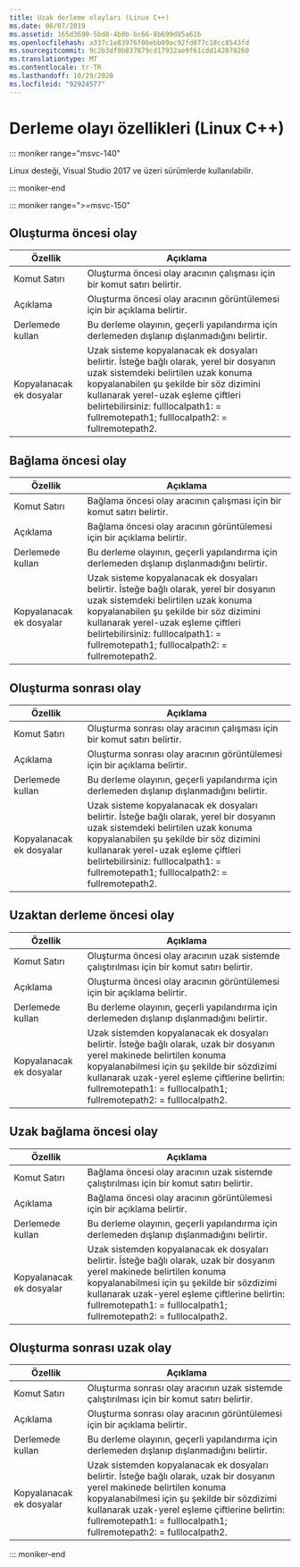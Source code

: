 ```yaml
---
title: Uzak derleme olayları (Linux C++)
ms.date: 06/07/2019
ms.assetid: 165d3690-5bd8-4b0b-bc66-8b699d85a61b
ms.openlocfilehash: a337c1e83976f06ebb09ac92fd077c18cc8543fd
ms.sourcegitcommit: 9c2b3df9b837879cd17932ae9f61cdd142078260
ms.translationtype: MT
ms.contentlocale: tr-TR
ms.lasthandoff: 10/29/2020
ms.locfileid: "92924577"
---
```

# <a name="build-event-properties-linux-c"></a>Derleme olayı özellikleri (Linux C++)

::: moniker range="msvc-140"

Linux desteği, Visual Studio 2017 ve üzeri sürümlerde kullanılabilir.

::: moniker-end

::: moniker range=">=msvc-150"

## <a name="pre-build-event"></a>Oluşturma öncesi olay

| Özellik | Açıklama |
|--|--|
| Komut Satırı | Oluşturma öncesi olay aracının çalışması için bir komut satırı belirtir. |
| Açıklama | Oluşturma öncesi olay aracının görüntülemesi için bir açıklama belirtir. |
| Derlemede kullan | Bu derleme olayının, geçerli yapılandırma için derlemeden dışlanıp dışlanmadığını belirtir. |
| Kopyalanacak ek dosyalar | Uzak sisteme kopyalanacak ek dosyaları belirtir. İsteğe bağlı olarak, yerel bir dosyanın uzak sistemdeki belirtilen uzak konuma kopyalanabilen şu şekilde bir söz dizimini kullanarak yerel-uzak eşleme çiftleri belirtebilirsiniz: fulllocalpath1: = fullremotepath1; fulllocalpath2: = fullremotepath2. |

## <a name="pre-link-event"></a>Bağlama öncesi olay

| Özellik | Açıklama |
|--|--|
| Komut Satırı | Bağlama öncesi olay aracının çalışması için bir komut satırı belirtir. |
| Açıklama | Bağlama öncesi olay aracının görüntülemesi için bir açıklama belirtir. |
| Derlemede kullan | Bu derleme olayının, geçerli yapılandırma için derlemeden dışlanıp dışlanmadığını belirtir. |
| Kopyalanacak ek dosyalar | Uzak sisteme kopyalanacak ek dosyaları belirtir. İsteğe bağlı olarak, yerel bir dosyanın uzak sistemdeki belirtilen uzak konuma kopyalanabilen şu şekilde bir söz dizimini kullanarak yerel-uzak eşleme çiftleri belirtebilirsiniz: fulllocalpath1: = fullremotepath1; fulllocalpath2: = fullremotepath2. |

## <a name="post-build-event"></a>Oluşturma sonrası olay

| Özellik | Açıklama |
|--|--|
| Komut Satırı | Oluşturma sonrası olay aracının çalışması için bir komut satırı belirtir. |
| Açıklama | Oluşturma sonrası olay aracının görüntülemesi için bir açıklama belirtir. |
| Derlemede kullan | Bu derleme olayının, geçerli yapılandırma için derlemeden dışlanıp dışlanmadığını belirtir. |
| Kopyalanacak ek dosyalar | Uzak sisteme kopyalanacak ek dosyaları belirtir. İsteğe bağlı olarak, yerel bir dosyanın uzak sistemdeki belirtilen uzak konuma kopyalanabilen şu şekilde bir söz dizimini kullanarak yerel-uzak eşleme çiftleri belirtebilirsiniz: fulllocalpath1: = fullremotepath1; fulllocalpath2: = fullremotepath2. |

## <a name="remote-pre-build-event"></a>Uzaktan derleme öncesi olay

| Özellik | Açıklama |
|--|--|
| Komut Satırı | Oluşturma öncesi olay aracının uzak sistemde çalıştırılması için bir komut satırı belirtir. |
| Açıklama | Oluşturma öncesi olay aracının görüntülemesi için bir açıklama belirtir. |
| Derlemede kullan | Bu derleme olayının, geçerli yapılandırma için derlemeden dışlanıp dışlanmadığını belirtir. |
| Kopyalanacak ek dosyalar | Uzak sistemden kopyalanacak ek dosyaları belirtir. İsteğe bağlı olarak, uzak bir dosyanın yerel makinede belirtilen konuma kopyalanabilmesi için şu şekilde bir sözdizimi kullanarak uzak-yerel eşleme çiftlerine belirtin: fullremotepath1: = fulllocalpath1; fullremotepath2: = fulllocalpath2. |

## <a name="remote-pre-link-event"></a>Uzak bağlama öncesi olay

| Özellik | Açıklama |
|--|--|
| Komut Satırı | Bağlama öncesi olay aracının uzak sistemde çalıştırılması için bir komut satırı belirtir. |
| Açıklama | Bağlama öncesi olay aracının görüntülemesi için bir açıklama belirtir. |
| Derlemede kullan | Bu derleme olayının, geçerli yapılandırma için derlemeden dışlanıp dışlanmadığını belirtir. |
| Kopyalanacak ek dosyalar | Uzak sistemden kopyalanacak ek dosyaları belirtir. İsteğe bağlı olarak, uzak bir dosyanın yerel makinede belirtilen konuma kopyalanabilmesi için şu şekilde bir sözdizimi kullanarak uzak-yerel eşleme çiftlerine belirtin: fullremotepath1: = fulllocalpath1; fullremotepath2: = fulllocalpath2. |

## <a name="remote-post-build-event"></a>Oluşturma sonrası uzak olay

| Özellik | Açıklama |
|--|--|
| Komut Satırı | Oluşturma sonrası olay aracının uzak sistemde çalıştırılması için bir komut satırı belirtir. |
| Açıklama | Oluşturma sonrası olay aracının görüntülemesi için bir açıklama belirtir. |
| Derlemede kullan | Bu derleme olayının, geçerli yapılandırma için derlemeden dışlanıp dışlanmadığını belirtir. |
| Kopyalanacak ek dosyalar | Uzak sistemden kopyalanacak ek dosyaları belirtir. İsteğe bağlı olarak, uzak bir dosyanın yerel makinede belirtilen konuma kopyalanabilmesi için şu şekilde bir sözdizimi kullanarak uzak-yerel eşleme çiftlerine belirtin: fullremotepath1: = fulllocalpath1; fullremotepath2: = fulllocalpath2. |

::: moniker-end
